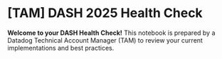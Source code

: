 # [TAM] DASH 2025 Health Check

**Welcome to your DASH Health Check!**
This notebook is prepared by a Datadog Technical Account Manager (TAM) to review your current implementations and best practices.

